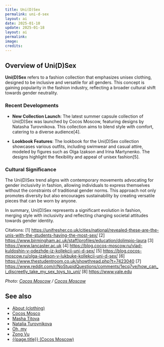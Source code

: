 ```yaml
---
title: Uni(D)Sex
permalink: uni-d-sex
layout: ai
date: 2025-01-10
update: 2025-01-18
layout: ai
permalink:
image:
credits:
---
```


## Overview of Uni(D)Sex

**Uni(D)Sex** refers to a fashion collection that emphasizes unisex clothing, designed to be inclusive and versatile for all genders. This concept is gaining popularity in the fashion industry, reflecting a broader cultural shift towards gender neutrality.

### Recent Developments

- **New Collection Launch**: The latest summer capsule collection of Uni(D)Sex was launched by Cocos Moscow, featuring designs by Natasha Turovnikova. This collection aims to blend style with comfort, catering to a diverse audience[4].

- **Lookbook Features**: The lookbook for the Uni(D)Sex collection showcases various outfits, including swimwear and casual attire, modeled by figures such as Olga Izakson and Irina Martynenko. The designs highlight the flexibility and appeal of unisex fashion[5].

### Cultural Significance

The Uni(D)Sex trend aligns with contemporary movements advocating for gender inclusivity in fashion, allowing individuals to express themselves without the constraints of traditional gender norms. This approach not only promotes diversity but also encourages sustainability by creating versatile pieces that can be worn by anyone.

In summary, Uni(D)Sex represents a significant evolution in fashion, merging style with inclusivity and reflecting changing societal attitudes towards gender identity.

Citations:
[1] https://unifresher.co.uk/cities/national/revealed-these-are-the-unis-with-the-students-having-the-most-sex/
[2] https://www.birmingham.ac.uk/staff/profiles/education/dolimpio-laura
[3] https://www.lancaster.ac.uk
[4] https://blog.cocos-moscow.ru/vlad-kuldoshin-v-odezhde-iz-kollekcii-uni-d-sex/
[5] https://blog.cocos-moscow.ru/olga-izakson-v-lukbuke-kollekcii-uni-d-sex/
[6] https://www.thestudentroom.co.uk/showthread.php?t=7423040
[7] https://www.reddit.com/r/NoStupidQuestions/comments/1ecq7ve/how_can_i_discreetly_take_my_sex_toys_to_uni/
[8] https://www.yale.edu

*Photo: [Cocos Moscow](cocos-moscow) / [Cocos Moscow](https://cocos-moscow.ru/product-category/unisex/)*

## See also

+ [About (clothing)](about-clothing)
+ [Cocos Mosco](cocos-moscow)
+ [Masha Titova](titova-masha)
+ [Natalia Turovnikova](turovnikova-natalia)
+ [Oh, my](oh-my)
+ [Zong Vu](vu-zong)
+ [{{page.title}} (Cocos Moscow)](https://cocos-moscow.ru/product-category/unisex/)
